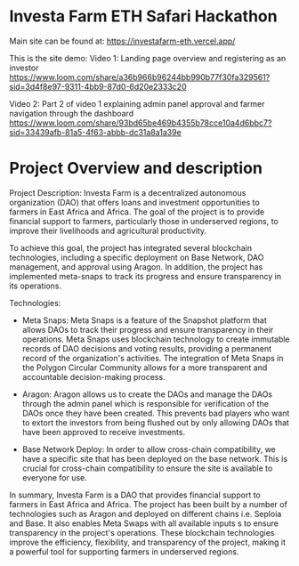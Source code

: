 # Investa Farm ETH Safari Hackathon

Main site can be found at: https://investafarm-eth.vercel.app/ 

This is the site demo: 
Video 1: Landing page overview and registering as an investor
https://www.loom.com/share/a36b966b96244bb990b77f30fa329561?sid=3d4f8e97-9311-4bb9-87d0-6d20e2333c20 

Video 2: Part 2 of video 1 explaining admin panel approval and farmer navigation through the dashboard
https://www.loom.com/share/93bd65be469b4355b78cce10a4d6bbc7?sid=33439afb-81a5-4f63-abbb-dc31a8a1a39e

# Project Overview and description 
Project Description: Investa Farm is a decentralized autonomous organization (DAO) that offers loans and investment opportunities to farmers in East Africa and Africa. The goal of the project is to provide financial support to farmers, particularly those in underserved regions, to improve their livelihoods and agricultural productivity.

To achieve this goal, the project has integrated several blockchain technologies, including a specific deployment on Base Network, DAO management, and approval using Aragon. In addition, the project has implemented meta-snaps to track its progress and ensure transparency in its operations.

Technologies:

* Meta Snaps: Meta Snaps is a feature of the Snapshot platform that allows DAOs to track their progress and ensure transparency in their operations. Meta Snaps uses blockchain technology to create immutable records of DAO decisions and voting results, providing a permanent record of the organization's activities. The integration of Meta Snaps in the Polygon Circular Community allows for a more transparent and accountable decision-making process.

* Aragon: Aragon allows us to create the DAOs and manage the DAOs through the admin panel which is responsible for verification of the DAOs once they have been created. This prevents bad players who want to extort the investors from being flushed out by only allowing DAOs that have been approved to receive investments. 

* Base Network Deploy: In order to allow cross-chain compatibility, we have a specific site that has been deployed on the base network. This is crucial for cross-chain compatibility to ensure the site is available to everyone for use.  

In summary, Investa Farm is a DAO that provides financial support to farmers in East Africa and Africa. The project has been built by a number of technologies such as Aragon and deployed on different chains i.e. Seploia and Base. It also enables Meta Swaps with all available inputs s to ensure transparency in the project's operations. These blockchain technologies improve the efficiency, flexibility, and transparency of the project, making it a powerful tool for supporting farmers in underserved regions.






